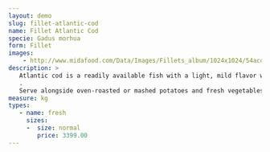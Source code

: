 ```yaml
---
layout: demo
slug: fillet-atlantic-cod
name: Fillet Atlantic Cod
specie: Gadus morhua
form: Fillet
images:
    - http://www.midafood.com/Data/Images/Fillets_album/1024x1024/54acdeb248c7a464.jpg
description: >
   Atlantic cod is a readily available fish with a light, mild flavor which lends itself to a variety of preparations,Cod can also be lightly coated and pan-fried or oven-roasted to create savory meals.
   .
   Serve alongside oven-roasted or mashed potatoes and fresh vegetables for a healthy and delicious meal.
measure: kg
types:
   - name: fresh
     sizes:
     -  size: normal
        price: 3399.00
---
```


